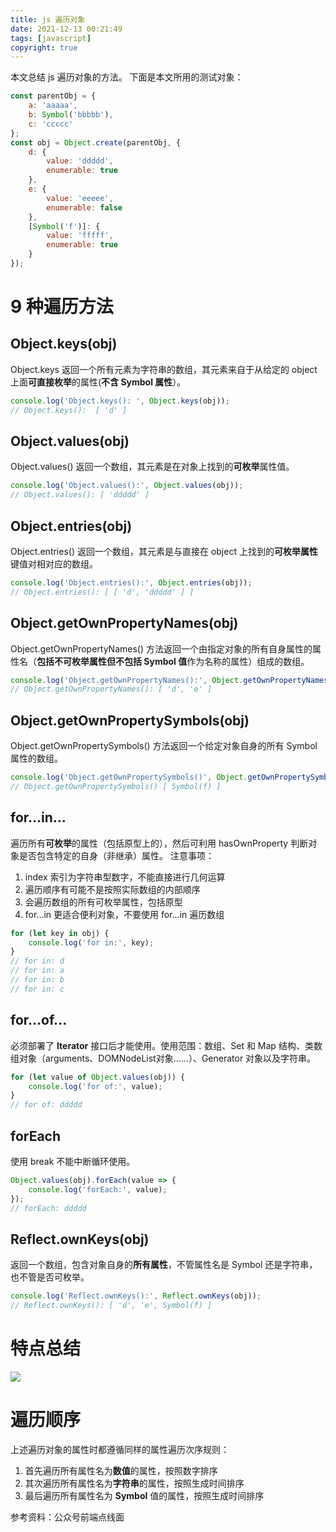 ```yaml
---
title: js 遍历对象
date: 2021-12-13 00:21:49
tags: [javascript]
copyright: true
---
```

本文总结 js 遍历对象的方法。
下面是本文所用的测试对象：
```js
const parentObj = {
    a: 'aaaaa',
    b: Symbol('bbbbb'),
    c: 'ccccc'
};
const obj = Object.create(parentObj, {
    d: {
        value: 'ddddd',
        enumerable: true
    },
    e: {
        value: 'eeeee',
        enumerable: false
    },
    [Symbol('f')]: {
        value: 'fffff',
        enumerable: true
    }
});
```

# 9 种遍历方法
## Object.keys(obj)
Object.keys 返回一个所有元素为字符串的数组，其元素来自于从给定的 object 上面**可直接枚举**的属性(**不含 Symbol 属性**）。
```js
console.log('Object.keys(): ', Object.keys(obj)); 
// Object.keys():  [ 'd' ]
```

## Object.values(obj)
Object.values() 返回一个数组，其元素是在对象上找到的**可枚举**属性值。
```js
console.log('Object.values():', Object.values(obj)); 
// Object.values(): [ 'ddddd' ]
```

## Object.entries(obj)
Object.entries() 返回一个数组，其元素是与直接在 object 上找到的**可枚举属性**键值对相对应的数组。
```js
console.log('Object.entries():', Object.entries(obj)); 
// Object.entries(): [ [ 'd', 'ddddd' ] ]
```

## Object.getOwnPropertyNames(obj)
Object.getOwnPropertyNames() 方法返回一个由指定对象的所有自身属性的属性名（**包括不可枚举属性但不包括 Symbol 值**作为名称的属性）组成的数组。
```js
console.log('Object.getOwnPropertyNames():', Object.getOwnPropertyNames(obj)); 
// Object.getOwnPropertyNames(): [ 'd', 'e' ]
```

## Object.getOwnPropertySymbols(obj)
Object.getOwnPropertySymbols() 方法返回一个给定对象自身的所有 Symbol 属性的数组。
```js
console.log('Object.getOwnPropertySymbols()', Object.getOwnPropertySymbols(obj));
// Object.getOwnPropertySymbols() [ Symbol(f) ]
```

##  for...in...
遍历所有**可枚举**的属性（包括原型上的），然后可利用 hasOwnProperty 判断对象是否包含特定的自身（非继承）属性。
注意事项：
1. index 索引为字符串型数字，不能直接进行几何运算
2. 遍历顺序有可能不是按照实际数组的内部顺序
3. 会遍历数组的所有可枚举属性，包括原型
4. for...in 更适合便利对象，不要使用 for...in 遍历数组

```js
for (let key in obj) {
    console.log('for in:', key);
}
// for in: d
// for in: a
// for in: b
// for in: c
```
## for...of...
必须部署了 **Iterator** 接口后才能使用。使用范围：数组、Set 和 Map 结构、类数组对象（arguments、DOMNodeList对象……）、Generator 对象以及字符串。
```js
for (let value of Object.values(obj)) {
    console.log('for of:', value);
}
// for of: ddddd
```

## forEach
使用 break 不能中断循环使用。
```js
Object.values(obj).forEach(value => {
    console.log('forEach:', value);
});
// forEach: ddddd
```

## Reflect.ownKeys(obj)
返回一个数组，包含对象自身的**所有属性**，不管属性名是 Symbol 还是字符串，也不管是否可枚举。
```js
console.log('Reflect.ownKeys():', Reflect.ownKeys(obj));
// Reflect.ownKeys(): [ 'd', 'e', Symbol(f) ]
```

# 特点总结
![](https://cdn.jsdelivr.net/gh/Flower-F/picture@main/img/123131212.JPG)

# 遍历顺序
上述遍历对象的属性时都遵循同样的属性遍历次序规则：
1. 首先遍历所有属性名为**数值**的属性，按照数字排序
2. 其次遍历所有属性名为**字符串**的属性，按照生成时间排序
3. 最后遍历所有属性名为 **Symbol** 值的属性，按照生成时间排序

参考资料：公众号前端点线面